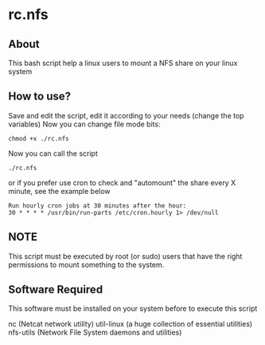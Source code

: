 rc.nfs
======

About
-----

This bash script help a linux users to mount a NFS share on your linux system

How to use?
-----------

Save and edit the script, edit it according to your needs (change the top variables)
Now you can change file mode bits:
	
	chmod +x ./rc.nfs

Now you can call the script 
	
	./rc.nfs

or if you prefer use cron to check and "automount" the share every X minute, see the example below

	Run hourly cron jobs at 30 minutes after the hour:
	30 * * * * /usr/bin/run-parts /etc/cron.hourly 1> /dev/null


NOTE
-----

This script must be executed by root (or sudo) users that have the right permissions to mount something to the system.


Software Required
-----------------

This software must be installed on your system before to execute this script

nc (Netcat network utility)
util-linux (a huge collection of essential utilities)
nfs-utils (Network File System daemons and utilities)



